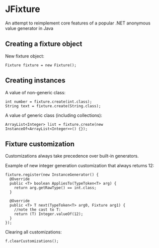 JFixture
========

An attempt to reimplement core features of a popular .NET anonymous value generator in Java

Creating a fixture object
-

New fixture object:

    Fixture fixture = new Fixture();


Creating instances
-

A value of non-generic class:

    int number = fixture.create(int.class);
    String text = fixture.create(String.class);
    
A value of generic class (including collections):

    ArrayList<Integer> list = fixture.create(new InstanceOf<ArrayList<Integer>>() {});

Fixture customization
-

Customizations always take precedence over built-in generators.

Example of new integer generation customization that always returns 12:

    fixture.register(new InstanceGenerator() {
      @Override
      public <T> boolean AppliesTo(TypeToken<T> arg) {
        return arg.getRawType() == int.class;
      }
      
      @Override
      public <T> T next(TypeToken<T> arg0, Fixture arg1) {
        //note the cast to T:
        return (T) Integer.valueOf(12);
      }
    });

Clearing all customizations:

    f.clearCustomizations();


